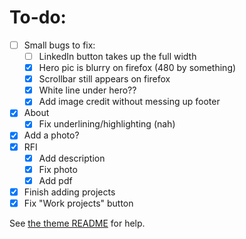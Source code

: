 # To-do:

- [ ] Small bugs to fix:
  - [ ] LinkedIn button takes up the full width
  - [x] Hero pic is blurry on firefox (480 by something)
  - [x] Scrollbar still appears on firefox
  - [x] White line under hero??
  - [x] Add image credit without messing up footer
- [x] About
  - [x] Fix underlining/highlighting (nah)
- [x] Add a photo?
- [x] RFI
  - [x] Add description
  - [x] Fix photo
  - [x] Add pdf
- [x] Finish adding projects
- [x] Fix "Work projects" button

See [the theme README](https://github.com/konstantinmuenster/gatsby-starter-portfolio-minimal) for help.
